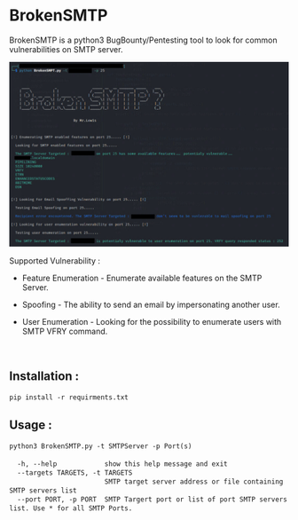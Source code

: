 # BrokenSMTP
BrokenSMTP is a python3 BugBounty/Pentesting tool to look for common vulnerabilities on SMTP server.

![image](broken_smtp.png)

Supported Vulnerability : 
* Feature Enumeration - Enumerate available features on the SMTP Server.

* Spoofing - The ability to send an email by impersonating another user.
* User Enumeration - Looking for the possibility to enumerate users with SMTP VFRY command.
</br>

## Installation : 

```
pip install -r requirments.txt
```

## Usage : 


```
python3 BrokenSMTP.py -t SMTPServer -p Port(s)

  -h, --help            show this help message and exit
  --targets TARGETS, -t TARGETS
                        SMTP target server address or file containing SMTP servers list
  --port PORT, -p PORT  SMTP Targert port or list of port SMTP servers list. Use * for all SMTP Ports.

```